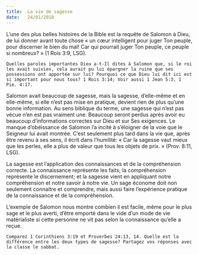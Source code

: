 ```yaml
---
title:  La vie de sagesse
date:   24/01/2018
---
```


L’une des plus belles histoires de la Bible est la requête de Salomon à Dieu, de lui donner avant toute chose « un cœur intelligent pour juger Ton peuple, pour discerner le bien du mal! Car qui pourrait juger Ton peuple, ce peuple si nombreux? » (1 Rois 3:9, LSG). 

`Quelles paroles importantes Dieu a-t-Il dites à Salomon que, si le roi les avait suivies, cela aurait pu lui épargner la ruine que ses possessions ont apportée sur lui? Pourquoi ce que Dieu lui dit ici est si important pour nous tous? 1 Rois 3:14; Voir aussi 1 Jean 5:3, 1 Pie. 4:17.`

Salomon avait beaucoup de sagesse, mais la sagesse, d’elle-même et en elle-même, si elle n’est pas mise en pratique, devient rien de plus qu’une bonne information. Au sens biblique du terme, une sagesse qui n’est pas vécue n’en est pas vraiment une. Beaucoup seront perdus après avoir eu beaucoup d’informations correctes sur Dieu et sur Ses exigences. Le manque d’obéissance de Salomon l’a incité à s’éloigner de la voie que le Seigneur lui avait montrée. C’est seulement plus tard dans la vie que, après être revenu à ses sens, il écrit dans l’humilité: « Car la sagesse vaut mieux que les perles, elle a plus de valeur que tous les objets de prix. » (Prov. 8:11, LSG).

La sagesse est l’application des connaissances et de la compréhension correcte. La connaissance représente les faits; la compréhension représente le discernement; et la sagesse vient en appliquant notre compréhension et notre savoir à notre vie. Un sage économe doit non seulement connaitre et comprendre, mais aussi faire l’expérience pratique de la connaissance et de la compréhension. 

L’exemple de Salomon nous montre combien il est facile, même pour le plus sage et le plus averti, d’être emporté dans le vide d’un mode de vie matérialiste si cette personne ne vit pas selon la connaissance qu’elle a reçue. 

`Comparez 1 Corinthiens 3:19 et Proverbes 24:13, 14. Quelle est la différence entre les deux types de sagesse? Partagez vos réponses avec la classe le sabbat.`